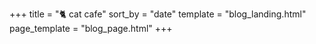 +++
title = "🐈 cat cafe"
sort_by = "date"
template = "blog_landing.html"
page_template = "blog_page.html"
+++
